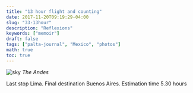 ```yaml
---
title: "13 hour flight and counting"
date: 2017-11-20T09:19:29-04:00
slug: "33-13hour"
description: "Reflexions"
keywords: ["memoir"]
draft: false
tags: ["palta-journal", "Mexico", "photos"]
math: true
toc: true
---
```


![sky](/33-13hour.jpg)
<cite>The Andes</cite>

Last stop Lima. Final destination Buenos Aires. Estimation time 5.30 hours
